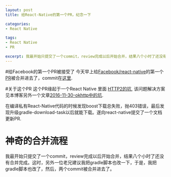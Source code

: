 ```yaml
---
layout: post
title: 给React-Native的第一个PR，纪念一下

categories:
- React Native

tags:
- React Native
- PR

excerpt: 我最开始只提交了一个commit，review完成以后开始合并，结果八个小时了还没有合并完成。这时，另外一位老兄建议我把gradle脚本也改一下，于是，我把gradle脚本也改了，然后，两个commit被合并进去了。
---
```


#给Facebook的第一个PR被接受了
今天早上给[Facebook/react-native](https://github.com/facebook/react-native)的第一个[PR](https://github.com/facebook/react-native/pull/11298)被合并进去了，commit在[这里](https://github.com/facebook/react-native/commit/dbcfc2b41f03867108913044c263cf90e3953db1).

#关于这个PR
这个PR缘起于一个React Native 里面 [HTTP2的坑](https://github.com/facebook/react-native/issues/11283), 该问题解决方案见本博客另外一个文章[2016-11-30-okhttp中的坑](/2016/11/30/okhttp中的坑).

在编译私有React-Native代码的时候发现boost下载总失败，抛403错误，最后发现升级gradle-download-task以后就能下载。遂向react-native提交了一个文档更新PR.

# 神奇的合并流程

我最开始只提交了一个commit，review完成以后开始合并，结果八个小时了还没有合并完成。这时，另外一位老兄建议我把gradle脚本也改一下，于是，我把gradle脚本也改了，然后，两个commit被合并进去了。
